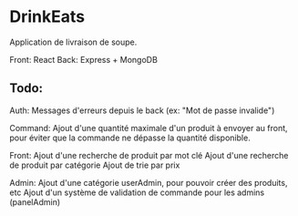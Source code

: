 # DrinkEats

Application de livraison de soupe.

Front: React
Back: Express + MongoDB

## Todo:

Auth:
    Messages d'erreurs depuis le back (ex: "Mot de passe invalide")

Command:
    Ajout d'une quantité maximale d'un produit à envoyer au front, pour éviter que la commande ne dépasse la quantité disponible.

Front:
    Ajout d'une recherche de produit par mot clé
    Ajout d'une recherche de produit par catégorie
    Ajout de trie par prix

Admin:
    Ajout d'une catégorie userAdmin, pour pouvoir créer des produits, etc
    Ajout d'un système de validation de commande pour les admins (panelAdmin)